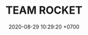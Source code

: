 ---
layout: teamCard
permalink: /team/:title.html
categories: LJ06 LIJ1  LIJ4 LIJ5 LIJ6 LIJ8 LIJ9 ILR8 TA1 MEW9 team CXF
liga: LIGA JOHTO
maincover: /assets/logos/TR.png
puntosLJMAYO24: 
date: 2020-08-29 10:29:20 +0700
title: TEAM ROCKET
route: /liga-indigo
tag: johto042024
color: black
puntosLJ202404: 12
grupo: sur
background: '#F16C38'

team: TEAM ROCKET
ID: TR
puntos: 8
pj: 7

team1: partido1
team8: partido3

#PARTIDO 1
j1: RONDA 1
maincover1: /assets/logos/TA.png
p1: TR
r1: 0
pp1: TA
rr1: 2
bg1: ofire
pt1: 0
pj1: 0


#PARTIDO 4
maincover4: /assets/logos/ZODIAC.png
j4: RONDA 4
p4: TR
r4: 2
rr4: 1
pp4: ZC
bg4: ofire 
pt4: 0
pj4: 0
#PARTIDO 5
maincover5: /assets/logos/DFS.png
j5: RONDA 5
p5: TR
r5: 2
rr5: 0
pp5: PEARL
bg5: fire 
pt5: 0
pj5: 0
#PARTIDO 6
maincover6: /assets/logos/TSA.png
j6: RONDA 6
bg6: ofire 
p6: TR
r6: 2
rr6: 0 
pp6: TSA
pt6: 0
pj6: 0

#PARTIDO 8
maincover8: /assets/logos/ILEAGUE.png
j8: RONDA 8
p8: TR
r8: 0
pp8: IL
rr8: 0
bg8: ofire 
pt8: 0
pj8: 0
#PARTIDO 9
maincover9: /assets/logos/LGN.png
j9: RONDA 9
p9: TR
pp9: MEW
bg9: fire
r9: 0
rr9: 0 
pt9: 0
pj9: 0
dia: 31
hora: '21:10'
# pj: 11
# pt1: 0
# pt2: 0
# pt3: 0
# pt4: 0
# pt5: 0
# pt6: 0
# pt7: 0
# pt8: 0
# pt9: 0
# pt10: 0
# pt11: 0
# p1:  DFS TR
# r1: 0
# bg1: fire bg-danger
# rr1: 0
# pp1: DFS TR
# p2: DFS TR
# r2: 0
# rr2: 0
# bg2: fire bg-danger
# pp2: NO SMITE
# p3:  DFS TR
# r3: 0
# bg3: fire bg-warning
# rr3: 0
# pp3: JAS
# p4:  DFS TR
# r4: 0
# bg4: fire bg-danger
# rr4: 0
# pp4: DFS DMD
# p5:  DFS TR
# r5: 0
# bg5: fire bg-warning
# rr5: 0
# pp5: T. SATISFACTION
# p6:  DFS TR
# r6: 0
# bg6: fire bg-danger
# rr6: 0
# pp6: S.VANGUARD
# p7:  DFS TR
# r7: 0
# rr7: 0
# bg7: fire bg-danger
# pp7: HGO
# p8:  DFS TR
# r8: 0
# rr8: 0 
# bg8: fire bg-warning
# pp8: HG REGIOS
# p9:  DFS TR
# r9: 0
# bg9: fire bg-success
# rr9: 0
# pp9: ZODIAC
# p10: DFS TR
# r10: 0
# rr10: 0
# bg10: fire bg-danger
# pp10: MBO
# info: 28/05/24
# hora: '22:20'
# r11: 0
# rr11: 0
# bg11: fire bg-danger
# p11:  DFS TR
# pp11: LAST BREATH

---